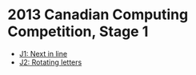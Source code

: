 # 2013 Canadian Computing Competition, Stage 1

* [J1: Next in line][]
* [J2: Rotating letters][]

[J1: Next in line]:     http://wcipeg.com/problems/desc/ccc13j1
[J2: Rotating letters]: http://wcipeg.com/problems/desc/ccc13j2
